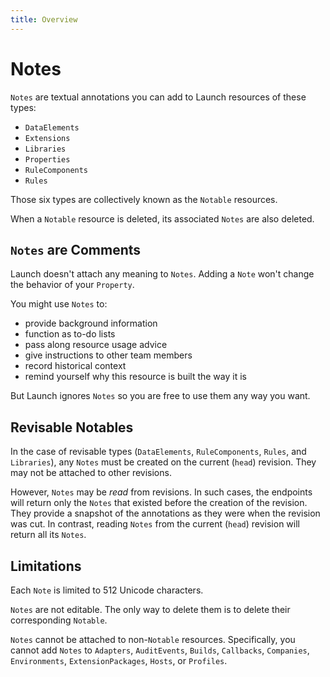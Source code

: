 ```yaml
---
title: Overview
---
```


# Notes

`Notes` are textual annotations you can add to Launch resources of these types:
- `DataElements`
- `Extensions`
- `Libraries`
- `Properties`
- `RuleComponents`
- `Rules`

Those six types are collectively known as the `Notable` resources.

When a `Notable` resource is deleted, its associated `Notes` are also deleted.

## `Notes` are Comments
Launch doesn't attach any meaning to `Notes`.
Adding a `Note` won't change the behavior of your `Property`.

You might use `Notes` to:
- provide background information
- function as to-do lists
- pass along resource usage advice
- give instructions to other team members
- record historical context
- remind yourself why this resource is built the way it is

But Launch ignores `Notes` so you are free to use them any way you want.

## Revisable Notables

In the case of revisable types
(`DataElements`, `RuleComponents`, `Rules`, and `Libraries`),
any `Notes` must be created on the current (`head`)
revision. They may not be attached to other revisions.

However, `Notes` may be _read_ from revisions. In such cases, the endpoints
will return only the `Notes` that existed before the creation of the revision.
They provide a snapshot of the annotations as they were when the revision was cut.
In contrast, reading `Notes` from the current (`head`) revision will return all
its `Notes`.

## Limitations

Each `Note` is limited to 512 Unicode characters.

`Notes` are not editable.
The only way to delete them is to delete their corresponding `Notable`.

`Notes` cannot be attached to non-`Notable` resources. Specifically,
you cannot add `Notes` to
`Adapters`, `AuditEvents`, `Builds`, `Callbacks`, `Companies`,
`Environments`, `ExtensionPackages`, `Hosts`, or `Profiles`.
